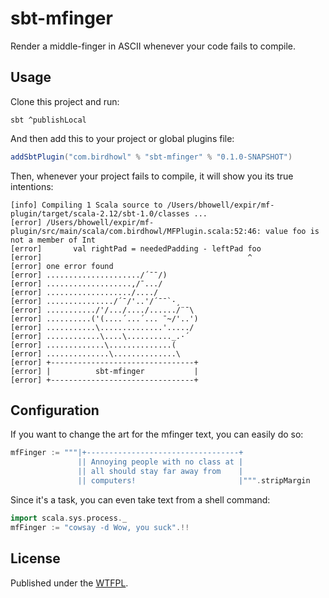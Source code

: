 # sbt-mfinger

Render a middle-finger in ASCII whenever your code fails to compile.

## Usage

Clone this project and run:

```shell
sbt ^publishLocal
```

And then add this to your project or global plugins file:
```scala
addSbtPlugin("com.birdhowl" % "sbt-mfinger" % "0.1.0-SNAPSHOT")
```

Then, whenever your project fails to compile, it will show you its true intentions:
```
[info] Compiling 1 Scala source to /Users/bhowell/expir/mf-plugin/target/scala-2.12/sbt-1.0/classes ...
[error] /Users/bhowell/expir/mf-plugin/src/main/scala/com.birdhowl/MFPlugin.scala:52:46: value foo is not a member of Int
[error]       val rightPad = neededPadding - leftPad foo
[error]                                              ^
[error] one error found
[error] ...................../´¯¯/)
[error] ...................,/¯.../
[error] .................../..../
[error] .............../´¯/'..'/´¯¯`·¸
[error] .........../'/.../..../....../¨¯\
[error] ..........('(....´...´... ¯~/'..')
[error] ...........\..............'...../
[error] ............\....\.........._.·´
[error] .............\..............(
[error] ..............\..............\
[error] +--------------------------------+
[error] |          sbt-mfinger           |
[error] +--------------------------------+
```

## Configuration

If you want to change the art for the mfinger text, you can easily do so:

```scala
mfFinger := """|+----------------------------------+
               || Annoying people with no class at |
               || all should stay far away from    |
               || computers!                       |""".stripMargin
```

Since it's a task, you can even take text from a shell command:

```scala
import scala.sys.process._
mfFinger := "cowsay -d Wow, you suck".!!
```

## License

Published under the [WTFPL](http://www.wtfpl.net/txt/copying/).
